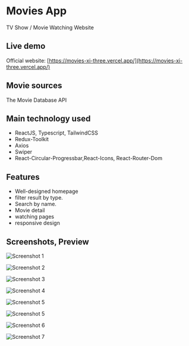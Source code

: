 # Movies App

TV Show / Movie Watching Website

## Live demo

Official website: [https://movies-xi-three.vercel.app/](https://movies-xi-three.vercel.app/)

## Movie sources

The Movie Database API

## Main technology used

- ReactJS, Typescript, TailwindCSS
- Redux-Toolkit
- Axios
- Swiper
- React-Circular-Progressbar,React-Icons, React-Router-Dom

## Features

- Well-designed homepage
- filter result by type.
- Search by name.
- Movie detail
- watching pages
- responsive design

## Screenshots, Preview

![Screenshot 1](https://i.ibb.co/RBmQKG6/sec1.png)

![Screenshot 2](https://i.ibb.co/C11X3GK/sec2.png)

![Screenshot 3](https://i.ibb.co/y4Jhbhh/sec3.png)

![Screenshot 4](https://i.ibb.co/ScNntv0/sec4.png)

![Screenshot 5](https://i.ibb.co/SJk8cRY/screencapture-localhost-3000-movie-559-2022-08-21-02-04-49.png)

![Screenshot 5](https://i.ibb.co/q7PzQ69/sec5.png)

![Screenshot 6](https://i.ibb.co/SJKd7q7/sec6.png)

![Screenshot 7](https://i.ibb.co/Czn9S1G/sec7.png)
